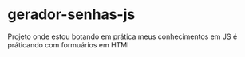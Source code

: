 # gerador-senhas-js
Projeto onde estou botando em prática meus conhecimentos em JS é práticando com formuários em HTMl 
